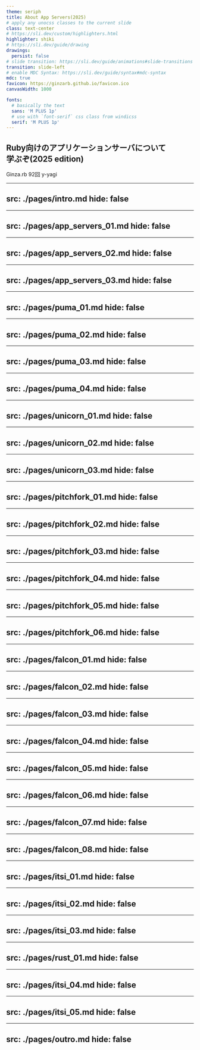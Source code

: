 ```yaml
---
theme: seriph
title: About App Servers(2025)
# apply any unocss classes to the current slide
class: text-center
# https://sli.dev/custom/highlighters.html
highlighter: shiki
# https://sli.dev/guide/drawing
drawings:
  persist: false
# slide transition: https://sli.dev/guide/animations#slide-transitions
transition: slide-left
# enable MDC Syntax: https://sli.dev/guide/syntax#mdc-syntax
mdc: true
favicon: https://ginzarb.github.io/favicon.ico
canvasWidth: 1000

fonts:
  # basically the text
  sans: 'M PLUS 1p'
  # use with `font-serif` css class from windicss
  serif: 'M PLUS 1p'
---
```


## Ruby向けのアプリケーションサーバについて<br />学ぶぞ(2025 edition)

Ginza.rb 92回
y-yagi

---
src: ./pages/intro.md
hide: false
---

---
src: ./pages/app_servers_01.md
hide: false
---

---
src: ./pages/app_servers_02.md
hide: false
---

---
src: ./pages/app_servers_03.md
hide: false
---

---
src: ./pages/puma_01.md
hide: false
---

---
src: ./pages/puma_02.md
hide: false
---

---
src: ./pages/puma_03.md
hide: false
---

---
src: ./pages/puma_04.md
hide: false
---

---
src: ./pages/unicorn_01.md
hide: false
---

---
src: ./pages/unicorn_02.md
hide: false
---

---
src: ./pages/unicorn_03.md
hide: false
---

---
src: ./pages/pitchfork_01.md
hide: false
---

---
src: ./pages/pitchfork_02.md
hide: false
---

---
src: ./pages/pitchfork_03.md
hide: false
---

---
src: ./pages/pitchfork_04.md
hide: false
---

---
src: ./pages/pitchfork_05.md
hide: false
---

---
src: ./pages/pitchfork_06.md
hide: false
---

---
src: ./pages/falcon_01.md
hide: false
---

---
src: ./pages/falcon_02.md
hide: false
---

---
src: ./pages/falcon_03.md
hide: false
---

---
src: ./pages/falcon_04.md
hide: false
---

---
src: ./pages/falcon_05.md
hide: false
---

---
src: ./pages/falcon_06.md
hide: false
---

---
src: ./pages/falcon_07.md
hide: false
---

---
src: ./pages/falcon_08.md
hide: false
---

---
src: ./pages/itsi_01.md
hide: false
---

---
src: ./pages/itsi_02.md
hide: false
---

---
src: ./pages/itsi_03.md
hide: false
---

---
src: ./pages/rust_01.md
hide: false
---

---
src: ./pages/itsi_04.md
hide: false
---

---
src: ./pages/itsi_05.md
hide: false
---

---
src: ./pages/outro.md
hide: false
---
